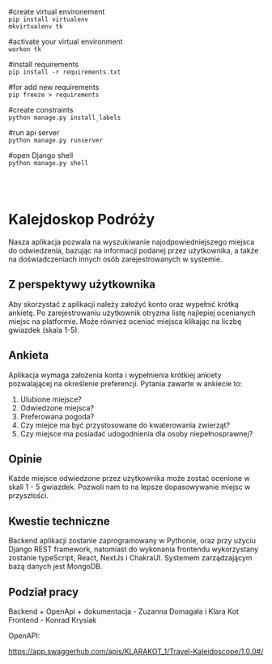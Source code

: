#create virtual environement <br />
`pip install virtualenv` <br />
`mkvirtualenv tk` <br />

#activate your virtual environment<br />
`workon tk` <br />

#install requirements<br />
`pip install -r requirements.txt` <br />

#for add new requirements<br />
`pip freeze > requirements` <br />

#create constraints <br />
`python manage.py install_labels` <br />

#run api server <br />
`python manage.py runserver` <br />

#open Django shell <br />
`python manage.py shell` <br />

<br />
<br />


# Kalejdoskop Podróży
Nasza aplikacja pozwala na wyszukiwanie najodpowiedniejszego miejsca do odwiedzenia, bazując na informacji podanej przez użytkownika, a także na doświadczeniach innych osób zarejestrowanych w systemie.

## Z perspektywy użytkownika
Aby skorzystać z aplikacji należy założyć konto oraz wypełnić krótką ankietę. Po zarejestrowaniu użytkownik otryzma listę najlepiej ocenianych miejsc na platformie. Może również oceniać miejsca klikając na liczbę gwiazdek (skala 1-5).


## Ankieta

Aplikacja wymaga założenia konta i wypełnienia krótkiej ankiety pozwalającej na określenie preferencji. Pytania zawarte w ankiecie to:
1. Ulubione miejsce?
2. Odwiedzone miejsca?
3. Preferowana pogoda?
4. Czy miejce ma być przystosowane do kwaterowania zwierząt?
5. Czy miejsce ma posiadać udogodnienia dla osoby niepełnosprawnej?


## Opinie
Każde miejsce odwiedzone przez użytkownika może zostać ocenione w skali 1 - 5 gwiazdek. Pozwoli nam to na lepsze dopasowywanie miejsc w przyszłości. 


## Kwestie techniczne
Backend aplikacji zostanie zaprogramowany w Pythonie, oraz przy użyciu Django REST framework, natomiast do wykonania frontendu wykorzystany zostanie typeScript, React, NextJs i ChakraUI. Systemem zarządzającym bazą danych jest MongoDB.

## Podział pracy

Backend + OpenApi + dokumentacja - Zuzanna Domagała i Klara Kot
Frontend - Konrad Krysiak

OpenAPI:

https://app.swaggerhub.com/apis/KLARAKOT_1/Travel-Kaleidoscope/1.0.0#/


